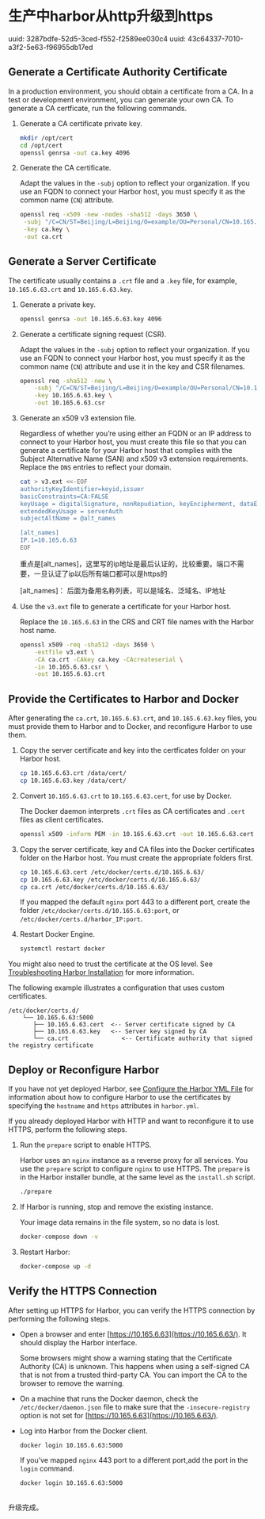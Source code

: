 # 生产中harbor从http升级到https
uuid: 3287bdfe-52d5-3ced-f552-f2589ee030c4
uuid: 43c64337-7010-a3f2-5e63-f96955db17ed

##  Generate a Certificate Authority Certificate

In a production environment, you should obtain a certificate from a CA. In a test or development environment, you can generate your own CA. To generate a CA certficate, run the following commands.

1. Generate a CA certificate private key.

   ```sh
   mkdir /opt/cert
   cd /opt/cert
   openssl genrsa -out ca.key 4096
   ```

2. Generate the CA certificate.

   Adapt the values in the `-subj` option to reflect your organization. If you use an FQDN to connect your Harbor host, you must specify it as the common name (`CN`) attribute.

   ```sh
   openssl req -x509 -new -nodes -sha512 -days 3650 \
    -subj "/C=CN/ST=Beijing/L=Beijing/O=example/OU=Personal/CN=10.165.6.63" \
    -key ca.key \
    -out ca.crt
   ```

## Generate a Server Certificate

The certificate usually contains a `.crt` file and a `.key` file, for example, `10.165.6.63.crt` and `10.165.6.63.key`.

1. Generate a private key.

   ```sh
   openssl genrsa -out 10.165.6.63.key 4096
   ```

2. Generate a certificate signing request (CSR).

   Adapt the values in the `-subj` option to reflect your organization. If you use an FQDN to connect your Harbor host, you must specify it as the common name (`CN`) attribute and use it in the key and CSR filenames.

   ```sh
   openssl req -sha512 -new \
       -subj "/C=CN/ST=Beijing/L=Beijing/O=example/OU=Personal/CN=10.165.6.63" \
       -key 10.165.6.63.key \
       -out 10.165.6.63.csr
   ```

3. Generate an x509 v3 extension file.

   Regardless of whether you’re using either an FQDN or an IP address to connect to your Harbor host, you must create this file so that you can generate a certificate for your Harbor host that complies with the Subject Alternative Name (SAN) and x509 v3 extension requirements. Replace the `DNS` entries to reflect your domain.

   ```sh
   cat > v3.ext <<-EOF
   authorityKeyIdentifier=keyid,issuer
   basicConstraints=CA:FALSE
   keyUsage = digitalSignature, nonRepudiation, keyEncipherment, dataEncipherment
   extendedKeyUsage = serverAuth
   subjectAltName = @alt_names
   
   [alt_names]
   IP.1=10.165.6.63
   EOF
   ```

     重点是[alt_names]，这里写的ip地址是最后认证的，比较重要。端口不需要，一旦认证了ip以后所有端口都可以是https的

   [alt_names]： 后面为备用名称列表，可以是域名、泛域名、IP地址

4. Use the `v3.ext` file to generate a certificate for your Harbor host.

   Replace the `10.165.6.63` in the CRS and CRT file names with the Harbor host name.

   ```sh
   openssl x509 -req -sha512 -days 3650 \
       -extfile v3.ext \
       -CA ca.crt -CAkey ca.key -CAcreateserial \
       -in 10.165.6.63.csr \
       -out 10.165.6.63.crt
   ```

## Provide the Certificates to Harbor and Docker

After generating the `ca.crt`, `10.165.6.63.crt`, and `10.165.6.63.key` files, you must provide them to Harbor and to Docker, and reconfigure Harbor to use them.

1. Copy the server certificate and key into the certficates folder on your Harbor host.

   ```sh
   cp 10.165.6.63.crt /data/cert/
   cp 10.165.6.63.key /data/cert/
   ```

2. Convert `10.165.6.63.crt` to `10.165.6.63.cert`, for use by Docker.

   The Docker daemon interprets `.crt` files as CA certificates and `.cert` files as client certificates.

   ```sh
   openssl x509 -inform PEM -in 10.165.6.63.crt -out 10.165.6.63.cert
   ```

3. Copy the server certificate, key and CA files into the Docker certificates folder on the Harbor host. You must create the appropriate folders first.

   ```sh
   cp 10.165.6.63.cert /etc/docker/certs.d/10.165.6.63/
   cp 10.165.6.63.key /etc/docker/certs.d/10.165.6.63/
   cp ca.crt /etc/docker/certs.d/10.165.6.63/
   ```

   If you mapped the default `nginx` port 443 to a different port, create the folder `/etc/docker/certs.d/10.165.6.63:port`, or `/etc/docker/certs.d/harbor_IP:port`.

4. Restart Docker Engine.

   ```sh
   systemctl restart docker
   ```

You might also need to trust the certificate at the OS level. See [Troubleshooting Harbor Installation](https://goharbor.io/docs/2.0.0/install-config/troubleshoot-installation/#https) for more information.

The following example illustrates a configuration that uses custom certificates.

```fallback
/etc/docker/certs.d/
    └── 10.165.6.63:5000
       ├── 10.165.6.63.cert  <-- Server certificate signed by CA
       ├── 10.165.6.63.key   <-- Server key signed by CA
       └── ca.crt               <-- Certificate authority that signed the registry certificate
```

## Deploy or Reconfigure Harbor

If you have not yet deployed Harbor, see [Configure the Harbor YML File](https://goharbor.io/docs/2.0.0/install-config/configure-yml-file/) for information about how to configure Harbor to use the certificates by specifying the `hostname` and `https` attributes in `harbor.yml`.

If you already deployed Harbor with HTTP and want to reconfigure it to use HTTPS, perform the following steps.

1. Run the `prepare` script to enable HTTPS.

   Harbor uses an `nginx` instance as a reverse proxy for all services. You use the `prepare` script to configure `nginx` to use HTTPS. The `prepare` is in the Harbor installer bundle, at the same level as the `install.sh` script.

   ```sh
   ./prepare
   ```

2. If Harbor is running, stop and remove the existing instance.

   Your image data remains in the file system, so no data is lost.

   ```sh
   docker-compose down -v
   ```

3. Restart Harbor:

   ```sh
   docker-compose up -d
   ```

## Verify the HTTPS Connection

After setting up HTTPS for Harbor, you can verify the HTTPS connection by performing the following steps.

- Open a browser and enter [https://10.165.6.63](https://10.165.6.63/). It should display the Harbor interface.

  Some browsers might show a warning stating that the Certificate Authority (CA) is unknown. This happens when using a self-signed CA that is not from a trusted third-party CA. You can import the CA to the browser to remove the warning.

- On a machine that runs the Docker daemon, check the `/etc/docker/daemon.json` file to make sure that the `-insecure-registry` option is not set for [https://10.165.6.63](https://10.165.6.63/).

- Log into Harbor from the Docker client.

  ```sh
  docker login 10.165.6.63:5000
  ```

  If you’ve mapped `nginx` 443 port to a different port,add the port in the `login` command.

  ```sh
  docker login 10.165.6.63:5000
  ```

## 

升级完成。